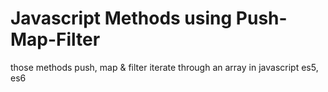 # Javascript Methods using Push-Map-Filter
 
those methods push, map & filter iterate through an array in javascript es5, es6
